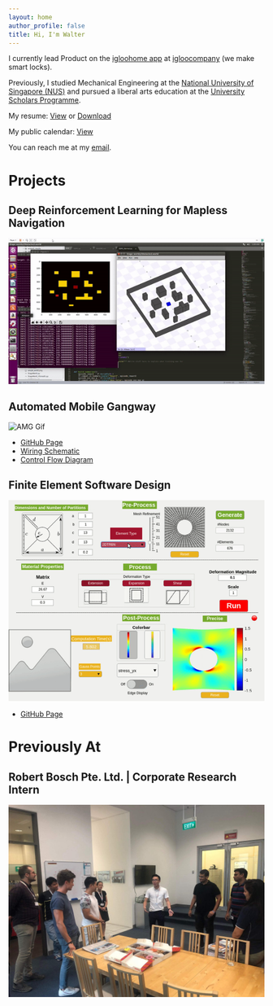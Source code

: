 ```yaml
---
layout: home
author_profile: false
title: Hi, I'm Walter
---
```


I currently lead Product on the [igloohome app](https://play.google.com/store/apps/details?id=com.igloo.home) at [igloocompany](https://www.igloohome.co/) (we make smart locks).

Previously, I studied Mechanical Engineering at the [National University of Singapore (NUS)](http://www.nus.edu.sg/) and pursued a liberal arts education at the [University Scholars Programme](https://www.usp.nus.edu.sg/).

My resume: <a href="/assets/resume/Walter_Resume.pdf" target="_blank">View</a> or [Download](/assets/resume/Walter_Resume.pdf "Walter_Resume.pdf")

My public calendar: <a href="https://calendar.google.com/calendar/embed?src=walter.spades%40gmail.com&ctz=Asia%2FSingapore" target="_blank">View</a>

You can reach me at my <a href="mailto:waltertay@u.nus.edu" target="_blank">email</a>. 

# Projects
## Deep Reinforcement Learning for Mapless Navigation
![FYP Gif](/assets/images/fyp.gif)

## Automated Mobile Gangway
![AMG Gif](/assets/images/amg.gif)
- [GitHub Page](https://github.com/watate/Automated-Mobile-Gangway)
- [Wiring Schematic](https://github.com/watate/Automated-Mobile-Gangway/blob/master/wiring_schematic.pdf)
- [Control Flow Diagram](https://github.com/watate/Automated-Mobile-Gangway/blob/master/controls_diagram.png)

## Finite Element Software Design
![FEM Gif](/assets/images/fem.gif)
- [GitHub Page](https://github.com/watate/FEM)

# Previously At
## Robert Bosch Pte. Ltd. | Corporate Research Intern
![Bosch Picture](/assets/images/bosch.jpg)